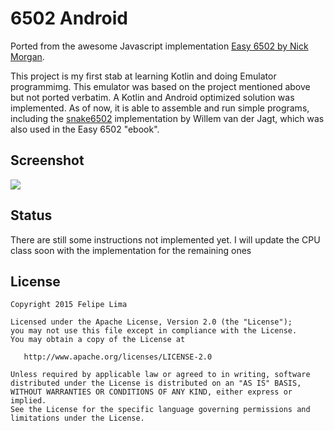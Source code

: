 # 6502 Android

Ported from the awesome Javascript implementation [Easy 6502 by Nick Morgan](http://skilldrick.github.io/easy6502/).

This project is my first stab at learning Kotlin and doing Emulator programmimg. This emulator was
based on the project mentioned above but not ported verbatim. A Kotlin and Android optimized
solution was implemented. As of now, it is able to assemble and run simple programs, including
the [snake6502](https://gist.github.com/wkjagt/9043907) implementation by Willem van der Jagt, which
was also used in the Easy 6502 "ebook".

## Screenshot

![](https://raw.githubusercontent.com/felipecsl/6502Android/master/demo.gif)

## Status

There are still some instructions not implemented yet. I will update the CPU class soon with the
implementation for the remaining ones

## License

```
Copyright 2015 Felipe Lima

Licensed under the Apache License, Version 2.0 (the "License");
you may not use this file except in compliance with the License.
You may obtain a copy of the License at

   http://www.apache.org/licenses/LICENSE-2.0

Unless required by applicable law or agreed to in writing, software
distributed under the License is distributed on an "AS IS" BASIS,
WITHOUT WARRANTIES OR CONDITIONS OF ANY KIND, either express or implied.
See the License for the specific language governing permissions and
limitations under the License.
```